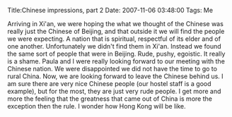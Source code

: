 Title:Chinese impressions, part 2
Date: 2007-11-06 03:48:00
Tags: Me

Arriving in Xi'an, we were hoping the what we thought of the Chinese was
really just the Chinese of Beijing, and that outside it we will find the
people we were expecting. A nation that is spiritual, respectful of its elder
and of one another. Unfortunately we didn't find them in Xi'an. Instead we
found the same sort of people that were in Beijing. Rude, pushy, egoistic. It
really is a shame. Paula and I were really looking forward to our meeting with
the Chinese nation. We were disappointed we did not have the time to go to
rural China. Now, we are looking forward to leave the Chinese behind us. I am
sure there are very nice Chinese people (our hostel staff is a good example),
but for the most, they are just very rude people. I get more and more the
feeling that the greatness that came out of China is more the exception then
the rule. I wonder how Hong Kong will be like.

